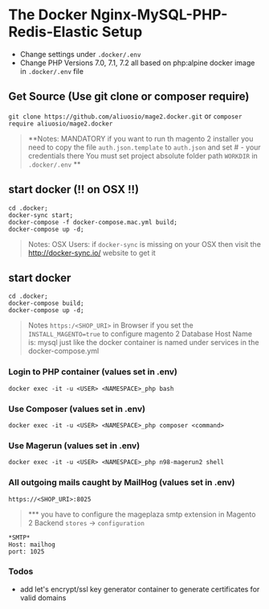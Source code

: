 # The Docker Nginx-MySQL-PHP-Redis-Elastic Setup
* Change settings under ```.docker/.env```
* Change PHP Versions 7.0, 7.1, 7.2 all based on php:alpine docker image in ```.docker/.env``` file

## Get Source (Use git clone or composer require)
``` git clone https://github.com/aliuosio/mage2.docker.git ```
    or
``` composer require aliuosio/mage2.docker ```

> **Notes: MANDATORY
if you want to run th magento 2 installer you need to copy the file ```auth.json.template``` to ```auth.json``` and set # - your credentials there
You must set project absolute folder path ```WORKDIR``` in ```.docker/.env```
**

## start docker (!! on OSX !!)
    cd .docker;
    docker-sync start; 
    docker-compose -f docker-compose.mac.yml build;
    docker-compose up -d;

> Notes: OSX Users:
if ```docker-sync``` is missing on your OSX then 
visit the http://docker-sync.io/ website to get it

## start docker
    cd .docker;
    docker-compose build;
    docker-compose up -d;
    
> Notes  ```https:/<SHOP_URI>``` in Browser if you set the ```INSTALL_MAGENTO=true``` to configure magento 2
    Database Host Name is: mysql 
just like the docker container is named under services in the docker-compose.yml

### Login to PHP container (values set in .env)
    docker exec -it -u <USER> <NAMESPACE>_php bash
    
### Use Composer (values set in .env)
    docker exec -it -u <USER> <NAMESPACE>_php composer <command>

### Use Magerun (values set in .env)
    docker exec -it -u <USER> <NAMESPACE>_php n98-magerun2 shell
    
### All outgoing mails caught by MailHog (values set in .env)
    https://<SHOP_URI>:8025

> *** you have to configure the mageplaza smtp extension in Magento 2 Backend ```stores``` -> ```configuration```
    
    *SMTP* 
    Host: mailhog
    port: 1025

### Todos
* add let's encrypt/ssl key generator container to generate certificates for valid domains
